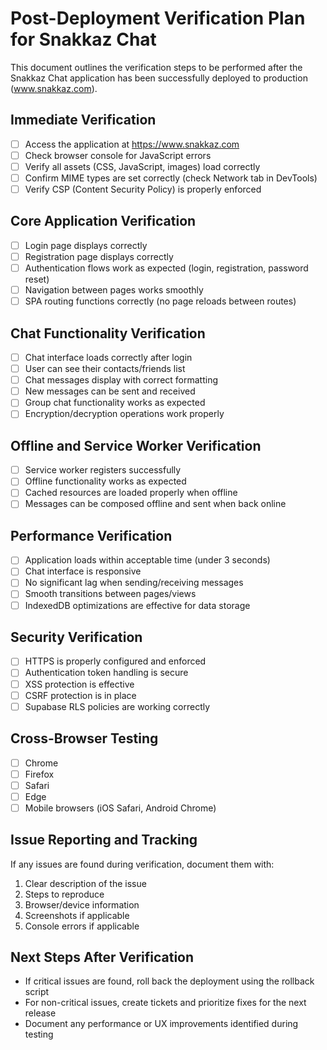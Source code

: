 # Post-Deployment Verification Plan for Snakkaz Chat

This document outlines the verification steps to be performed after the Snakkaz Chat application has been successfully deployed to production (www.snakkaz.com).

## Immediate Verification
- [ ] Access the application at https://www.snakkaz.com
- [ ] Check browser console for JavaScript errors
- [ ] Verify all assets (CSS, JavaScript, images) load correctly
- [ ] Confirm MIME types are set correctly (check Network tab in DevTools)
- [ ] Verify CSP (Content Security Policy) is properly enforced

## Core Application Verification
- [ ] Login page displays correctly
- [ ] Registration page displays correctly
- [ ] Authentication flows work as expected (login, registration, password reset)
- [ ] Navigation between pages works smoothly
- [ ] SPA routing functions correctly (no page reloads between routes)

## Chat Functionality Verification
- [ ] Chat interface loads correctly after login
- [ ] User can see their contacts/friends list
- [ ] Chat messages display with correct formatting
- [ ] New messages can be sent and received
- [ ] Group chat functionality works as expected
- [ ] Encryption/decryption operations work properly

## Offline and Service Worker Verification
- [ ] Service worker registers successfully
- [ ] Offline functionality works as expected
- [ ] Cached resources are loaded properly when offline
- [ ] Messages can be composed offline and sent when back online

## Performance Verification
- [ ] Application loads within acceptable time (under 3 seconds)
- [ ] Chat interface is responsive
- [ ] No significant lag when sending/receiving messages
- [ ] Smooth transitions between pages/views
- [ ] IndexedDB optimizations are effective for data storage

## Security Verification
- [ ] HTTPS is properly configured and enforced
- [ ] Authentication token handling is secure
- [ ] XSS protection is effective
- [ ] CSRF protection is in place
- [ ] Supabase RLS policies are working correctly

## Cross-Browser Testing
- [ ] Chrome
- [ ] Firefox
- [ ] Safari
- [ ] Edge
- [ ] Mobile browsers (iOS Safari, Android Chrome)

## Issue Reporting and Tracking
If any issues are found during verification, document them with:
1. Clear description of the issue
2. Steps to reproduce
3. Browser/device information
4. Screenshots if applicable
5. Console errors if applicable

## Next Steps After Verification
- If critical issues are found, roll back the deployment using the rollback script
- For non-critical issues, create tickets and prioritize fixes for the next release
- Document any performance or UX improvements identified during testing
